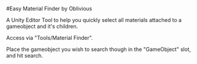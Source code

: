 #Easy Material Finder by Oblivious

A Unity Editor Tool to help you quickly select all materials attached to a gameobject and it's children.

Access via "Tools/Material Finder".

Place the gameobject you wish to search though in the "GameObject" slot, and hit search.